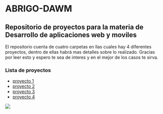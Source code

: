 <h1>ABRIGO-DAWM</h1>
<h2>Repositorio de proyectos para la materia de Desarrollo de aplicaciones web y moviles</h2>
</p>El repositorio cuenta de cuatro carpetas en llas cuales hay 4 diferentes proyectos, dentro de ellas habrá mas detalles sobre lo realizado. Gracias por leer esto y espero te sea de interes y en el mejor de los casos te sirva.</p>
<h3>Lista de proyectos</h3>
<ul>
  <li><a href="https://github.com/adairaxe/ABRIGO-DAWM/tree/main/Proyecto1">proyecto 1</a></li>
  <li><a href="https://github.com/adairaxe/ABRIGO-DAWM/tree/main/Proyecto2">proyecto 2</a></li>
  <li><a href="https://github.com/adairaxe/ABRIGO-DAWM/tree/main/Proyecto3">proyecto 3</a></li>
  <li><a href="https://github.com/adairaxe/ABRIGO-DAWM/tree/main/Proyecto4">proyecto 4</a></li>
</ul>
<img src="[https://www.facebook.com/photo.php?fbid=2131867566950987&set=pb.100003832947002.-2207520000..&type=3](https://www.google.com/search?q=adair+abrigo&rlz=1C1SQJL_esEC925EC925&sxsrf=ALiCzsb3TFCEFgai0dqPQ5yXkjJcKupamA:1665033789689&source=lnms&tbm=isch&sa=X&ved=2ahUKEwii68qc7sr6AhVPTTABHfOPCRwQ_AUoAXoECAEQAw&biw=1707&bih=802&dpr=1.13#imgrc=Ro3SxMUoZfs1mM).jpg">


